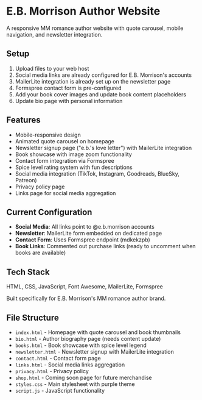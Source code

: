 # E.B. Morrison Author Website

A responsive MM romance author website with quote carousel, mobile navigation, and newsletter integration.

## Setup

1. Upload files to your web host
2. Social media links are already configured for E.B. Morrison's accounts
3. MailerLite integration is already set up on the newsletter page
4. Formspree contact form is pre-configured
5. Add your book cover images and update book content placeholders
6. Update bio page with personal information

## Features

- Mobile-responsive design
- Animated quote carousel on homepage
- Newsletter signup page ("e.b.'s love letter") with MailerLite integration
- Book showcase with image zoom functionality
- Contact form integration via Formspree
- Spice level rating system with fun descriptions
- Social media integration (TikTok, Instagram, Goodreads, BlueSky, Patreon)
- Privacy policy page
- Links page for social media aggregation

## Current Configuration

- **Social Media**: All links point to @e.b.morrison accounts
- **Newsletter**: MailerLite form embedded on dedicated page
- **Contact Form**: Uses Formspree endpoint (mdkekzpb)
- **Book Links**: Commented out purchase links (ready to uncomment when books are available)

## Tech Stack

HTML, CSS, JavaScript, Font Awesome, MailerLite, Formspree

Built specifically for E.B. Morrison's MM romance author brand.

## File Structure

- `index.html` - Homepage with quote carousel and book thumbnails
- `bio.html` - Author biography page (needs content update)
- `books.html` - Book showcase with spice level legend
- `newsletter.html` - Newsletter signup with MailerLite integration
- `contact.html` - Contact form page
- `links.html` - Social media links aggregation
- `privacy.html` - Privacy policy
- `shop.html` - Coming soon page for future merchandise
- `styles.css` - Main stylesheet with purple theme
- `script.js` - JavaScript functionality